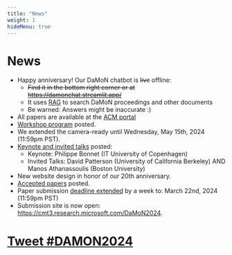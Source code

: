 ```yaml
---
title: "News"
weight: 1
hideMenu: true
---
```


# News

- Happy anniversary! Our DaMoN chatbot is ~~live~~ offline:
    - ~~Find it in the bottom right corner or at https://damonchat.streamlit.app/~~
    - It uses [RAG](https://aws.amazon.com/what-is/retrieval-augmented-generation/) to search DaMoN proceedings and other documents
    - Be warned: Answers might be inaccurate :)
- All papers are available at the [ACM portal](https://dl.acm.org/doi/proceedings/10.1145/3662010)
- [Workshop program](#workshop-program) posted.
- We extended the camera-ready until Wednesday, May 15th, 2024 (11:59pm PST).
- [Keynote and invited talks](#keynote--invited-talks) posted:
    - Keynote: Philippe Bonnet (IT University of Copenhagen)
    - Invited Talks: David Patterson (University of California Berkeley) AND Manos Athanassoulis (Boston University)
- New website design in honor of our 20th anniversary.
- [Accepted papers](#accepted-papers) posted.
- Paper submission [deadline extended](#important-dates) by a week to: March 22nd, 2024 (11:59pm PST)
- Submission site is now open: https://cmt3.research.microsoft.com/DaMoN2024.

# <a href="https://twitter.com/intent/tweet?button_hashtag=DAMON2024&ref_src=twsrc%5Etfw" class="twitter-hashtag-button" data-size="large" data-related="DaMoN_workshop" data-show-count="false">Tweet #DAMON2024</a><script async src="https://platform.twitter.com/widgets.js" charset="utf-8"></script>
